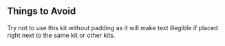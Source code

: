 ## Things to Avoid

Try not to use this kit without padding as it will make text illegible if placed right next to the same kit or other kits.
